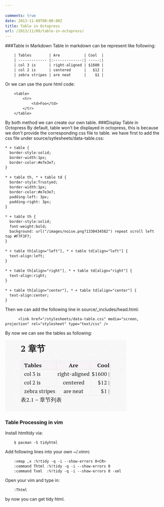 ```yaml
---

comments: true
date: 2013-11-09T00:00:00Z
title: Table in Octopress
url: /2013/11/09/table-in-octopress/
---
```


###Table in Markdown
Table in markdown can be represent like following:

```
	| Tables        | Are           | Cool  |
	| ------------- |:-------------:| -----:|
	| col 3 is      | right-aligned | $1600 |
	| col 2 is      | centered      |   $12 |
	| zebra stripes | are neat      |    $1 |
```

Or we can use the pure html code:

```
	<table>
	    <tr>
	        <td>Foo</td>
	    </tr>
	</table>
```

By both method we can create our own table.
###Display Table in Octopress
By default, table won't be displayed in octopress, this is because we don't provide the corresponding css file to table. we have first to add the css file under source/sytlesheets/data-table.css:
```
* + table {
  border-style:solid;
  border-width:1px;
  border-color:#e7e3e7;
}
 
* + table th, * + table td {
  border-style:Trustyed;
  border-width:1px;
  border-color:#e7e3e7;
  padding-left: 3px;
  padding-right: 3px;
}
 
* + table th {
  border-style:solid;
  font-weight:bold;
  background: url("/images/noise.png?1330434582") repeat scroll left top #F7F3F7;
}
 
* + table th[align="left"], * + table td[align="left"] {
  text-align:left;
}
 
* + table th[align="right"], * + table td[align="right"] {
  text-align:right;
}
 
* + table th[align="center"], * + table td[align="center"] {
  text-align:center;
}
```
Then we can add the following line in source/\_includes/head.html:

```
	  <link href="/stylesheets/data-table.css" media="screen, projection" rel="stylesheet" type="text/css" />
```

By now we can see the tables as following:


![Table 1](/images/table1.jpg)


### Table Processing in vim
Install htmltidy via:

```
	$ pacman -S tidyhtml
```

Add following lines into your own ~/.vimrc

```
	:vmap ,x :%!tidy -q -i --show-errors 0<CR>
	:command Thtml :%!tidy -q -i --show-errors 0
	:command Txml  :%!tidy -q -i --show-errors 0 -xml
```

Open your vim and type in:

```
	:Thtml
```

by now you can get tidy html. 
